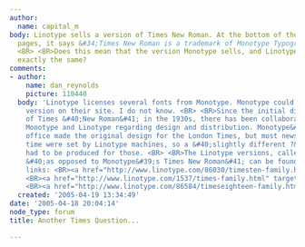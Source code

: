 ```yaml
---
author:
  name: capital_m
body: Linotype sells a version of Times New Roman. At the bottom of the pdf sample
  pages, it says &#34;Times New Roman is a trademark of Monotype Typography&#34;.
  <BR> <BR>Does this mean that the version Monotype sells, and Linotype sells, is
  exactly the same?
comments:
- author:
    name: dan_reynolds
    picture: 110440
  body: 'Linotype licenses several fonts from Monotype. Monotype could have a newer
    version on their site. I do not know. <BR> <BR>Since the initial distribution
    of Times &#40;New Roman&#41; in the 1930s, there has been collaboration between
    Monotype and Linotype regarding design and distribution. Monotype&#39;s drawing
    office made the original design for the London Times, but most newspapers at the
    time were set by Linotype machines, so a &#40;slightly different ?&#41; version
    had to be produced for those. <BR> <BR>The Linotype versions, called simply Times
    &#40;as opposed to Monotype&#39;s Times New Roman&#41; can be found via the following
    links: <BR><a href="http://www.linotype.com/86030/timesten-family.html" target="_blank">http://www.linotype.com/86030/timesten-family.html</a>
    <BR><a href="http://www.linotype.com/1537/times-family.html" target="_blank">http://www.linotype.com/1537/times-family.html</a>
    <BR><a href="http://www.linotype.com/86584/timeseighteen-family.html" target="_blank">http://www.linotype.com/86584/timeseighteen-family.html</a>'
  created: '2005-04-19 13:34:49'
date: '2005-04-18 20:04:14'
node_type: forum
title: Another Times Question...

---
```

